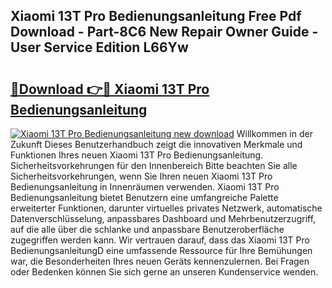 ## Xiaomi 13T Pro Bedienungsanleitung Free Pdf Download - Part-8C6 New Repair Owner Guide - User Service Edition L66Yw

# <h2><a href="http://df2ojzr.blite.top/?on=Xiaomi+13T+Pro+Bedienungsanleitung">🔗Download 👉🔴 Xiaomi 13T Pro Bedienungsanleitung</a></h2>

[![Xiaomi 13T Pro Bedienungsanleitung new download](https://i.imgur.com/lujVjoI.png)](http://df2ojzr.blite.top/?on=Xiaomi+13T+Pro+Bedienungsanleitung)
Willkommen in der Zukunft Dieses Benutzerhandbuch zeigt die innovativen Merkmale und Funktionen Ihres neuen Xiaomi 13T Pro Bedienungsanleitung. Sicherheitsvorkehrungen für den Innenbereich Bitte beachten Sie alle Sicherheitsvorkehrungen, wenn Sie Ihren neuen Xiaomi 13T Pro Bedienungsanleitung in Innenräumen verwenden. Xiaomi 13T Pro Bedienungsanleitung bietet Benutzern eine umfangreiche Palette erweiterter Funktionen, darunter virtuelles privates Netzwerk, automatische Datenverschlüsselung, anpassbares Dashboard und Mehrbenutzerzugriff, auf die alle über die schlanke und anpassbare Benutzeroberfläche zugegriffen werden kann. Wir vertrauen darauf, dass das Xiaomi 13T Pro BedienungsanleitungD eine umfassende Ressource für Ihre Bemühungen war, die Besonderheiten Ihres neuen Geräts kennenzulernen. Bei Fragen oder Bedenken können Sie sich gerne an unseren Kundenservice wenden.
